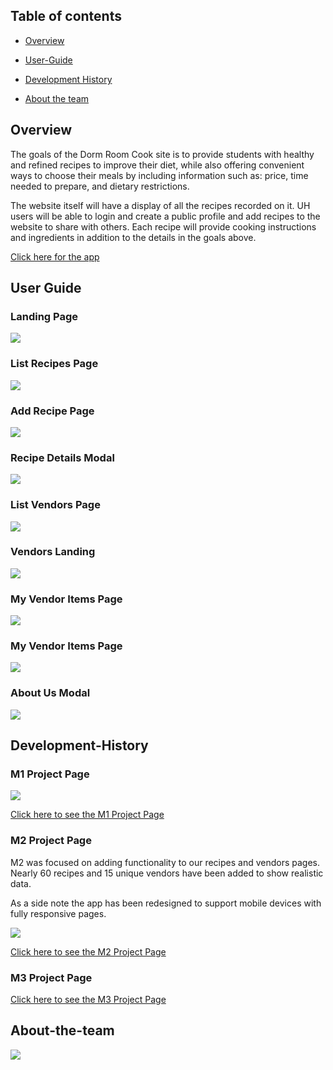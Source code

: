 ## Table of contents

* [Overview](#overview)

* [User-Guide](#User-Guide)

* [Development History](#Development-History)

* [About the team](#About-the-team)

## Overview

The goals of the Dorm Room Cook site is to provide students with healthy and refined recipes to improve their diet, while also offering convenient ways to choose their meals by including information such as: price, time needed to prepare, and dietary restrictions. 

The website itself will have a display of all the recipes recorded on it. UH users will be able to login and create a public profile and add recipes to the website to share with others. Each recipe will provide cooking instructions and ingredients in addition to the details in the goals above. 

[Click here for the app](http://dormroomcooks.meteorapp.com/#/)

## User Guide
### Landing Page
[<img src="images/landing-page.png"/>](http://dormroomcooks.meteorapp.com/#/)

### List Recipes Page
[<img src="images/recipes-page.png"/>](http://dormroomcooks.meteorapp.com/#/recipes)

### Add Recipe Page
[<img src="images/my-recipes.png"/>](http://dormroomcooks.meteorapp.com/#/myrecipes)

### Recipe Details Modal
<img src="images/recipes-details.png"/>

### List Vendors Page
[<img src="images/vendors-page.png"/>](http://dormroomcooks.meteorapp.com/#/vendors)

### Vendors Landing
<img src="images/vendors-landing.png"/>

### My Vendor Items Page
[<img src="images/my-ingredients.png"/>](http://dormroomcooks.meteorapp.com/#/myitems)

### My Vendor Items Page
<img src="images/add-ingredients.png"/>

### About Us Modal
<img src="images/about-us.png"/>


## Development-History

### M1 Project Page

<img src="images/M1.png"/>

[Click here to see the M1 Project Page](https://github.com/dorm-room-cook/dorm-room-cook/projects/1)

### M2 Project Page

M2 was focused on adding functionality to our recipes and vendors pages. Nearly 60 recipes and 15 unique vendors have been added to show realistic data. 

As a side note the app has been redesigned to support mobile devices with fully responsive pages. 

<img src="images/M2.png"/>

[Click here to see the M2 Project Page](https://github.com/dorm-room-cook/dorm-room-cook/projects/2)

### M3 Project Page

[Click here to see the M3 Project Page](https://github.com/dorm-room-cook/dorm-room-cook/projects/2)

## About-the-team
<img src="images/theteam.png"/>



